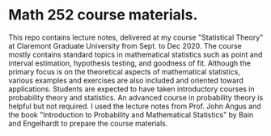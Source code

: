 # Math 252 course materials.
This repo contains lecture notes, delivered at my course "Statistical Theory" at Claremont Graduate University from Sept. to Dec 2020. The course mostly contains standard topics in mathematical statistics such as point and interval estimation, hypothesis testing, and goodness of fit. Although the primary focus is on the theoretical aspects of mathematical statistics, various examples and exercises are also included and oriented toward applications. Students are expected to have taken introductory courses in probability theory and statistics. An advanced course in probability theory is helpful but not required. I used the lecture notes from Prof. John Angus and the book "Introduction to Probability and Mathematical Statistics" by Bain and Engelhardt to prepare the course materials. 
